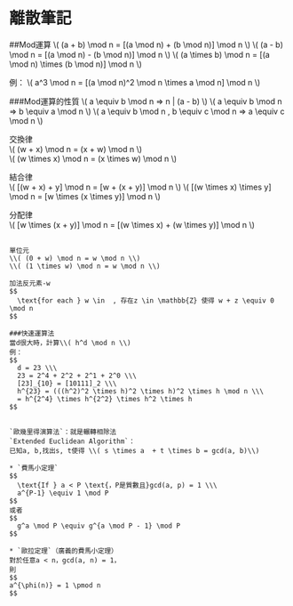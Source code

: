 # 離散筆記

##Mod運算
\\( (a + b) \mod n = [(a \mod n) + (b \mod n)] \mod n \\)
\\( (a - b) \mod n = [(a \mod n) - (b \mod n)] \mod n \\)
\\( (a \times b) \mod n = [(a \mod n) \times (b \mod n)] \mod n \\)

例：
\\( a^3 \mod n = [(a \mod n)^2 \mod n \times a \mod n] \mod n \\)

###Mod運算的性質
\\( a \equiv b \mod n => n | (a - b) \\)
\\( a \equiv b \mod n => b \equiv a \mod n \\)
\\( a \equiv b \mod n , b \equiv c \mod n => a \equiv c \mod n \\)

交換律  
\\( (w + x) \mod n = (x + w) \mod n \\)  
\\( (w \times x) \mod n = (x \times w) \mod n \\)

結合律  
\\( [(w + x) + y] \mod n = [w + (x + y)] \mod n \\)
\\( [(w \times x) \times y] \mod n = [w \times (x \times y)] \mod n \\)

分配律  
\\( [w \times (x + y)] \mod n = [(w \times x) + (w \times y)] \mod n \\)
~~~ \( [w + (x \times y)] \mod n = [(w + x) \times (w + y)] \mod n \) ~~~ 筆記有誤 

單位元  
\\( (0 + w) \mod n = w \mod n \\)
\\( (1 \times w) \mod n = w \mod n \\)

加法反元素-w  
$$
  \text{for each } w \in  , 存在z \in \mathbb{Z} 使得 w + z \equiv 0 \mod n
$$

###快速運算法
當d很大時，計算\\( h^d \mod n \\)
例：
$$
  d = 23 \\\
  23 = 2^4 + 2^2 + 2^1 + 2^0 \\\
  [23]_{10} = [10111]_2 \\\
  h^{23} = (((h^2)^2 \times h)^2 \times h)^2 \times h \mod n \\\
  = h^{2^4} \times h^{2^2} \times h^2 \times h
$$


`歐幾里得演算法`：就是輾轉相除法  
`Extended Euclidean Algorithm`：
已知a, b,找出s, t使得 \\( s \times a  + t \times b = gcd(a, b)\\)

* `費馬小定理`
$$
  \text{If } a < P \text{，P是質數且}gcd(a, p) = 1 \\\
  a^{P-1} \equiv 1 \mod P 
$$
或者
$$
  g^a \mod P \equiv g^{a \mod P - 1} \mod P
$$

* `歐拉定理`（廣義的費馬小定理）
對於任意a < n，gcd(a, n) = 1，
則
$$
a^{\phi(n)} = 1 \pmod n
$$